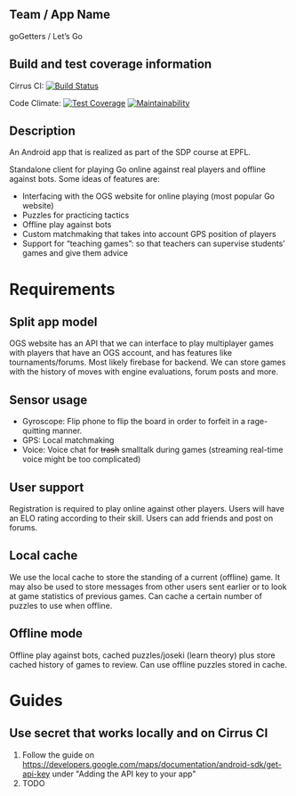 ## Team / App Name
goGetters / Let’s Go

## Build and test coverage information
Cirrus CI: [![Build Status](https://api.cirrus-ci.com/github/whitewind664/sdp.svg)](https://cirrus-ci.com/github/whitewind664/sdp)

Code Climate: [![Test Coverage](https://api.codeclimate.com/v1/badges/eb499ed5d368f682cb26/test_coverage)](https://codeclimate.com/github/whitewind664/sdp/test_coverage) [![Maintainability](https://api.codeclimate.com/v1/badges/eb499ed5d368f682cb26/maintainability)](https://codeclimate.com/github/whitewind664/sdp/maintainability)

## Description
An Android app that is realized as part of the SDP course at EPFL.

Standalone client for playing Go online against real players and offline against bots. Some ideas of features are:  
 - Interfacing with the OGS website for online playing (most popular Go website)
 - Puzzles for practicing tactics
 - Offline play against bots
 - Custom matchmaking that takes into account GPS position of players
 - Support for “teaching games”: so that teachers can supervise students’ games and give them advice


# Requirements
## Split app model
OGS website has an API that we can interface to play multiplayer games with players that have an OGS account, and has features like tournaments/forums. Most likely firebase for backend. We can store games with the history of moves with engine evaluations, forum posts and more.

## Sensor usage
 - Gyroscope: Flip phone to flip the board in order to forfeit in a rage-quitting manner.
 - GPS: Local matchmaking
 - Voice: Voice chat for ~~trash~~ smalltalk during games (streaming real-time voice might be too complicated)

## User support
Registration is required to play online against other players. Users will have an ELO rating according to their skill. Users can add friends and post on forums.


## Local cache
We use the local cache to store the standing of a current (offline) game. It may also be used to store messages from other users sent earlier or to look at game statistics of previous games. Can cache a certain number of puzzles to use when offline.

## Offline mode

Offline play against bots, cached puzzles/joseki (learn theory) plus store cached history of games to review. Can use offline puzzles stored in cache.


# Guides
## Use secret that works locally and on Cirrus CI
1. Follow the guide on https://developers.google.com/maps/documentation/android-sdk/get-api-key under "Adding the API key to your app"
2. TODO